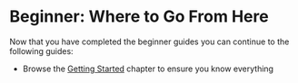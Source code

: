 # Beginner: Where to Go From Here

Now that you have completed the beginner guides you can continue to the following guides:

* Browse the [Getting Started](../getting-started/) chapter to ensure you know everything

